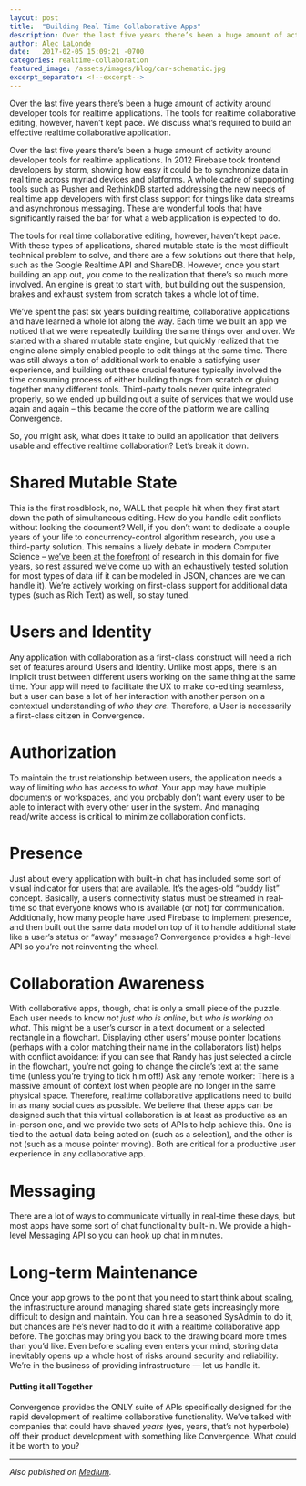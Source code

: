 ```yaml
---
layout: post
title:  "Building Real Time Collaborative Apps"
description: Over the last five years there’s been a huge amount of activity around developer tools for realtime applications. The tools for realtime collaborative editing, however, haven’t kept pace. We discuss what’s required to build an effective realtime collaborative application.
author: Alec LaLonde
date:   2017-02-05 15:09:21 -0700
categories: realtime-collaboration
featured_image: /assets/images/blog/car-schematic.jpg
excerpt_separator: <!--excerpt-->
---
```

Over the last five years there’s been a huge amount of activity around developer tools for realtime applications. The tools for realtime collaborative editing, however, haven’t kept pace. We discuss what’s required to build an effective realtime collaborative application.
<!--excerpt-->

Over the last five years there’s been a huge amount of activity around developer tools for realtime applications. In 2012 Firebase took frontend developers by storm, showing how easy it could be to synchronize data in real time across myriad devices and platforms. A whole cadre of supporting tools such as Pusher and RethinkDB started addressing the new needs of real time app developers with first class support for things like data streams and asynchronous messaging. These are wonderful tools that have significantly raised the bar for what a web application is expected to do.

The tools for real time collaborative editing, however, haven’t kept pace. With these types of applications, shared mutable state is the most difficult technical problem to solve, and there are a few solutions out there that help, such as the Google Realtime API and ShareDB. However, once you start building an app out, you come to the realization that there’s so much more involved. An engine is great to start with, but building out the suspension, brakes and exhaust system from scratch takes a whole lot of time.

We’ve spent the past six years building realtime, collaborative applications and have learned a whole lot along the way. Each time we built an app we noticed that we were repeatedly building the same things over and over. We started with a shared mutable state engine, but quickly realized that the engine alone simply enabled people to edit things at the same time. There was still always a ton of additional work to enable a satisfying user experience, and building out these crucial features typically involved the time consuming process of either building things from scratch or gluing together many different tools. Third-party tools never quite integrated properly, so we ended up building out a suite of services that we would use again and again – this became the core of the platform we are calling Convergence.

So, you might ask, what does it take to build an application that delivers usable and effective realtime collaboration? Let’s break it down.

# Shared Mutable State

This is the first roadblock, no, WALL that people hit when they first start down the path of simultaneous editing. How do you handle edit conflicts without locking the document? Well, if you don’t want to dedicate a couple years of your life to concurrency-control algorithm research, you use a third-party solution. This remains a lively debate in modern Computer Science – [we’ve been at the forefront](https://dl.acm.org/citation.cfm?id=2558861) of research in this domain for five years, so rest assured we’ve come up with an exhaustively tested solution for most types of data (if it can be modeled in JSON, chances are we can handle it). We’re actively working on first-class support for additional data types (such as Rich Text) as well, so stay tuned.

# Users and Identity

Any application with collaboration as a first-class construct will need a rich set of features around Users and Identity. Unlike most apps, there is an implicit trust between different users working on the same thing at the same time. Your app will need to facilitate the UX to make co-editing seamless, but a user can base a lot of her interaction with another person on a contextual understanding of _who they are_. Therefore, a User is necessarily a first-class citizen in Convergence.

# Authorization

To maintain the trust relationship between users, the application needs a way of limiting _who_ has access to _what_. Your app may have multiple documents or workspaces, and you probably don’t want every user to be able to interact with every other user in the system. And managing read/write access is critical to minimize collaboration conflicts.

# Presence

Just about every application with built-in chat has included some sort of visual indicator for users that are available. It’s the ages-old “buddy list” concept. Basically, a user’s connectivity status must be streamed in real-time so that everyone knows who is available (or not) for communication. Additionally, how many people have used Firebase to implement presence, and then built out the same data model on top of it to handle additional state like a user’s status or “away” message? Convergence provides a high-level API so you’re not reinventing the wheel.

# Collaboration Awareness

With collaborative apps, though, chat is only a small piece of the puzzle. Each user needs to know _not just who is online_, but _who is working on what_. This might be a user’s cursor in a text document or a selected rectangle in a flowchart. Displaying other users’ mouse pointer locations (perhaps with a color matching their name in the collaborators list) helps with conflict avoidance: if you can see that Randy has just selected a circle in the flowchart, you’re not going to change the circle’s text at the same time (unless you’re trying to tick him off!) Ask any remote worker: There is a massive amount of context lost when people are no longer in the same physical space. Therefore, realtime collaborative applications need to build in as many social cues as possible. We believe that these apps can be designed such that this virtual collaboration is at least as productive as an in-person one, and we provide two sets of APIs to help achieve this. One is tied to the actual data being acted on (such as a selection), and the other is not (such as a mouse pointer moving). Both are critical for a productive user experience in any collaborative app.

# Messaging

There are a lot of ways to communicate virtually in real-time these days, but most apps have some sort of chat functionality built-in. We provide a high-level Messaging API so you can hook up chat in minutes.

# Long-term Maintenance

Once your app grows to the point that you need to start think about scaling, the infrastructure around managing shared state gets increasingly more difficult to design and maintain. You can hire a seasoned SysAdmin to do it, but chances are he’s never had to do it with a realtime collaborative app before. The gotchas may bring you back to the drawing board more times than you’d like. Even before scaling even enters your mind, storing data inevitably opens up a whole host of risks around security and reliability. We’re in the business of providing infrastructure — let us handle it.

#### Putting it all Together

Convergence provides the ONLY suite of APIs specifically designed for the rapid development of realtime collaborative functionality. We’ve talked with companies that could have shaved _years_ (yes, years, that’s not hyperbole) off their product development with something like Convergence. What could it be worth to you?

* * *

_Also published on [Medium](https://medium.com/convergence-labs/building-realtime-collaborative-applications-214e253b6841)._